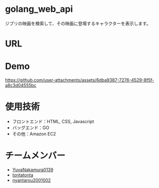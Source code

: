 # golang_web_api

ジブリの映画を検索して、その映画に登場するキャラクターを表示します。

# URL



# Demo


https://github.com/user-attachments/assets/6dba9387-7276-4529-8f5f-a8c3d04555bc




# 使用技術
- フロントエンド：HTML, CSS, Javascript
- バッグエンド：GO
- その他：Amazon EC2

# チームメンバー

- [YuyaNakamura0139](https://github.com/YuyaNakamura0139)
- [tontatonta](https://github.com/tontatonta)
- [nyantarou2001002](https://github.com/nyantarou2001002)
